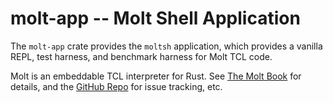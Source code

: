 # molt-app -- Molt Shell Application

The `molt-app` crate provides the `moltsh` application, which provides a vanilla REPL,
test harness, and benchmark harness for Molt TCL code.  

Molt is an embeddable TCL interpreter for Rust.  See
[The Molt Book](wjduquette.github.io/molt) for details, and
the [GitHub Repo](github.com/wjduquette/molt) for issue tracking, etc.
